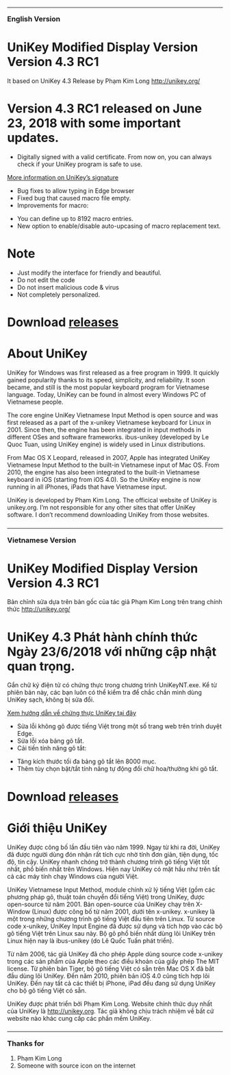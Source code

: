 ### <hr>English Version
# UniKey Modified Display Version Version 4.3 RC1
It based on  UniKey 4.3 Release by Phạm Kim Long http://unikey.org/

#  Version 4.3 RC1 released on June 23, 2018 with some important updates.

- Digitally signed with a valid certificate. From now on, you can always check if your UniKey program is safe to use.

<a href="https://www.unikey.org/certificate.html">More information on UniKey’s signature</a>
- Bug fixes to allow typing in Edge browser
- Fixed bug that caused macro file empty.
- Improvements for macro:
 + You can define up to 8192 macro entries.
 + New option to enable/disable auto-upcasing of macro replacement text.

# Note

- Just modify the interface for friendly and beautiful.
- Do not edit the code
- Do not insert malicious code & virus
- Not completely personalized.

# Download <a href="https://github.com/southernvevo/UniKeyModifiedDisplay/releases">releases</a>

# About UniKey
UniKey for Windows was first released as a free program in 1999. It quickly gained popularity thanks to its speed, simplicity, and reliability. It soon became, and still is the most popular keyboard program for Vietnamese language. Today, UniKey can be found in almost every Windows PC of Vietnamese people.

The core engine UniKey Vietnamese Input Method is open source and was first released as a part of the x-unikey Vietnamese keyboard for Linux in 2001. Since then, the engine has been integrated in input methods in different OSes and software frameworks. ibus-unikey (developed by Le Quoc Tuan, using UniKey engine) is widely used in Linux distributions.

From Mac OS X Leopard, released in 2007, Apple has integrated UniKey Vietnamese Input Method to the built-in Vietnamese input of Mac OS. From 2010, the engine has also been integrated to the built-in Vietnamese keyboard in iOS (starting from iOS 4.0). So the UniKey engine is now running in all iPhones, iPads that have Vietnamese input.

UniKey is developed by Pham Kim Long. The officical website of UniKey is unikey.org. I’m not responsible for any other sites that offer UniKey software. I don’t recommend downloading UniKey from those websites.

### <hr>Vietnamese Version
# UniKey Modified Display Version Version 4.3 RC1
Bản chỉnh sửa dựa trên bản gốc của tác giả Phạm Kim Long trên trang chính thức http://unikey.org/

# UniKey 4.3 Phát hành chính thức Ngày 23/6/2018 với những cập nhật quan trọng.

Gắn chữ ký điện tử có chứng thực trong chương trình UniKeyNT.exe. Kể từ phiên bản này, các bạn luôn có thể kiểm tra để chắc chắn mình dùng UniKey sạch, không bị sửa đổi. 

<a href="https://www.unikey.org/vn/certificate.html">Xem hướng dẫn về chứng thực UniKey tại đây</a>

- Sửa lỗi không gõ được tiếng Việt trong một số trang web trên trình duyệt Edge.
- Sửa lỗi xóa bảng gõ tắt.
- Cải tiến tính năng gõ tắt:
 + Tăng kích thước tối đa bảng gõ tắt lên 8000 mục.
 + Thêm tùy chọn bật/tắt tính năng tự động đổi chữ hoa/thường khi gõ tắt.

# Download <a href="https://github.com/southernvevo/UniKeyModifiedDisplay/releases">releases</a>
 
# Giới thiệu UniKey
UniKey được công bố lần đầu tiên vào năm 1999. Ngay từ khi ra đời, UniKey đã được người dùng đón nhận rất tích cực nhờ tính đơn giản, tiện dụng, tốc độ, tin cậy. UniKey nhanh chóng trở thành chương trình gõ tiếng Việt tốt nhất, phổ biến nhất trên Windows. Hiện nay UniKey có mặt hầu như trên tất cả các máy tính chạy Windows của người Việt.

UniKey Vietnamese Input Method, module chính xử lý tiếng Việt (gồm các phương pháp gõ, thuật toán chuyển đổi tiếng Việt) trong UniKey, được open-source từ năm 2001. Bản open-source của UniKey chạy trên X-Window (Linux) được công bố từ năm 2001, dưới tên x-unikey. x-unikey là một trong những chương trình gõ tiếng Việt đầu tiên trên Linux. Từ source code x-unikey, UniKey Input Engine đã được sử dụng và tích hợp vào các bộ gõ tiếng Việt trên Linux sau này. Bộ gõ phổ biến nhất dùng lõi UniKey trên Linux hiện nay là ibus-unikey (do Lê Quốc Tuấn phát triển).

Từ năm 2006, tác giả UniKey đã cho phép Apple dùng source code x-unikey trong các sản phẩm của Apple theo các điều khoản của giấy phép The MIT license. Từ phiên bản Tiger, bộ gõ tiếng Việt có sẵn trên Mac OS X đã bắt đầu dùng lõi UniKey. Đến năm 2010, phiên bản iOS 4.0 cũng tích hợp lõi UniKey. Đến nay tất cả các thiết bị iPhone, iPad đều đang sử dụng UniKey cho bộ gõ tiếng Việt có sẵn.

UniKey được phát triển bởi Phạm Kim Long. Website chính thức duy nhất của UniKey là http://unikey.org. Tác giả không chịu trách nhiệm về bất cứ website nào khác cung cấp các phần mềm UniKey.

### <hr>Thanks for
1. <a href="http://unikey.org"></a> Phạm Kim Long
2. <a href="https://google.com"></a> Someone with source icon on the internet
